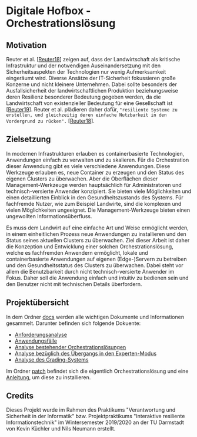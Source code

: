 # Digitale Hofbox - Orchestrationslösung
## Motivation
Reuter et al. [[Reuter18](https://dl.gi.de/bitstream/handle/20.500.12116/16930/Beitrag_330_final__a.pdf?sequence=1&isAllowed=y)] zeigen auf, dass der Landwirtschaft als kritische Infrastruktur und der notwendigen Auseinandersetzung mit den Sicherheitsaspekten der Technologien nur wenig Aufmerksamkeit eingeräumt wird. Diverse Ansätze der IT-Sicherheit fokussieren große Konzerne und nicht kleinere Unternehmen. Dabei sollte besonders der Ausfallsicherheit der landwirtschaftlichen Produktion beziehungsweise deren Resilienz besonderer Bedeutung gegeben werden, da die Landwirtschaft von existenzieller Bedeutung für eine Gesellschaft ist [[Reuter19](https://dl.gi.de/bitstream/handle/20.500.12116/23086/GIL_2019_Reuter_177-182.pdf?sequence=1&isAllowed=y)]. Reuter et al. plädieren daher dafür, `"resiliente Systeme zu erstellen, und gleichzeitig deren einfache Nutzbarkeit in den Vordergrund zu rücken".` [[Reuter18](https://dl.gi.de/bitstream/handle/20.500.12116/16930/Beitrag_330_final__a.pdf?sequence=1&isAllowed=y)].

## Zielsetzung
In modernen Infrastrukturen erlauben es containerbasierte Technologien, Anwendungen einfach zu verwalten und zu skalieren. Für die Orchestration dieser Anwendung gibt es viele verschiedene Anwendungen. Diese Werkzeuge erlauben es, neue Container zu erzeugen und den Status des eigenen Clusters zu überwachen. Aber die Oberflächen dieser Management-Werkzeuge werden hauptsächlich für Administratoren und technisch-versierte Anwender konzipiert. Sie bieten viele Möglichkeiten und einen detaillierten Einblick in den Gesundheitszustands des Systems. Für fachfremde Nutzer, wie zum Beispiel Landwirte, sind die komplexen und vielen Möglichkeiten ungeeignet. Die Management-Werkzeuge bieten einen ungewollten Informationsüberfluss.

Es muss dem Landwirt auf eine einfache Art und Weise ermöglicht werden, in einem einheitlichen Prozess neue Anwendungen zu installieren und den Status seines aktuellen Clusters zu überwachen. Ziel dieser Arbeit ist daher die Konzeption und Entwicklung einer solchen Orchestrationslösung, welche es fachfremden Anwendern ermöglicht, lokale und containerbasierte Anwendungen auf eigenen (Edge-)Servern zu betreiben und den Gesundheitsstatus des Clusters zu überwachen. Dabei steht vor allem die Benutzbarkeit durch nicht technisch-versierte Anwender im Fokus. Daher soll die Anwendung einfach und intuitiv zu bedienen sein und den Benutzer nicht mit technischen Details überfordern.

## Projektübersicht
In dem Ordner [docs](/docs/) werden alle wichtigen Dokumente und Informationen gesammelt. Darunter befinden sich folgende Dokuente:
- [Anforderungsanalyse](/docs/analysis/requirement-analysis.md)
- [Anwendungsfälle](/docs/analysis/use-cases.md)
- [Analyse bestehender Orchestrationslösungen](/docs/analysis/solution-analysis.md)
- [Analyse bezüglich des Übergangs in den Experten-Modus](/docs/analysis/expert-mode.md)
- [Analyse des Grading-Systems](/docs/analysis/grading-system.md)

Im Ordner [patch](/patch/) befindet sich die eigentlich Orchestrationslösung und eine [Anleitung](/patch/installation.md), um diese zu installieren.

## Credits
Dieses Projekt wurde im Rahmen des Praktikums "Verantwortung und Sicherheit in der Informatik" bzw. Projektpraktikums "Interaktive resiliente Informationstechnik" im Wintersemester 2019/2020 an der TU Darmstadt von Kevin Küchler und Nils Neumann erstellt.
